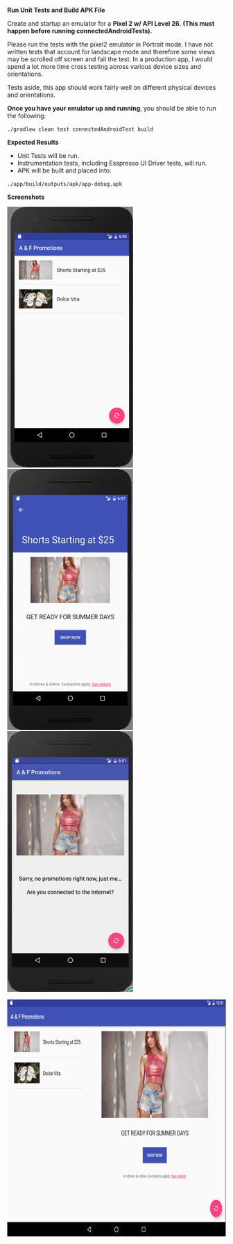 **Run Unit Tests and Build APK File**

Create and startup an emulator for a **Pixel 2 w/ API Level 26.** **(This must happen before running connectedAndroidTests).**

Please run the tests with the pixel2 emulator in Portrait mode.  I have not written tests that account for landscape mode and therefore some views may be scrolled off screen and fail the test.  In a production app, I would spend a lot more time cross testing across various device sizes and orientations.

Tests aside, this app should work fairly well on different physical devices and orientations.

**Once you have your emulator up and running**, you should be able to run the following:

```
./gradlew clean test connectedAndroidTest build
```

**Expected Results**

* Unit Tests will be run.
* Instrumentation tests, including Esspresso UI Driver tests, will run.
* APK will be built and placed into:

```
./app/build/outputs/apk/app-debug.apk
```

**Screenshots**

<img width="290" height="600" src="Promotion%20List.png" alt="Promotion List Example"/> <img width="290" height="600" src="Promotion%20Detail.png" alt="Promotion Detail Example"/> <img width="290" height="600" src="Initial%20Offline.png" alt="Initial Offline Screen Example"/>

<img width="729" height="545" src="Nexus%209%20Landscape.png" alt="Nexus 9 Landscape Example"/>

